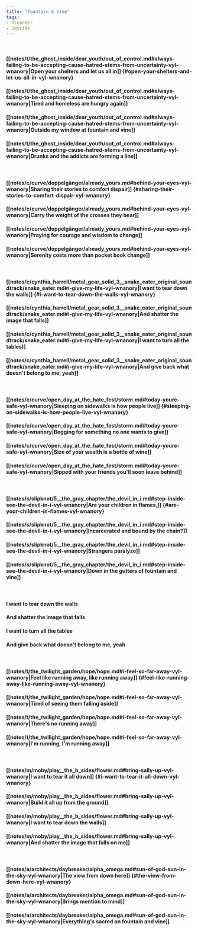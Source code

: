 ```yaml
---
title: "Fountain & Vine"
tags:
- Oleander
- Joyride
---
```

&nbsp;
#### [[notes/t/the_ghost_inside/dear_youth/out_of_control.md#always-failing-to-be-accepting-cause-hatred-stems-from-uncertainty-vyl-wnanory|Open your shelters and let us all in]] {#open-your-shelters-and-let-us-all-in-vyl-wnanory}
#### [[notes/t/the_ghost_inside/dear_youth/out_of_control.md#always-failing-to-be-accepting-cause-hatred-stems-from-uncertainty-vyl-wnanory|Tired and homeless are hungry again]]
#### [[notes/t/the_ghost_inside/dear_youth/out_of_control.md#always-failing-to-be-accepting-cause-hatred-stems-from-uncertainty-vyl-wnanory|Outside my window at fountain and vine]]
#### [[notes/t/the_ghost_inside/dear_youth/out_of_control.md#always-failing-to-be-accepting-cause-hatred-stems-from-uncertainty-vyl-wnanory|Drunks and the addicts are forming a line]]
&nbsp;
#### [[notes/c/curve/doppelgänger/already_yours.md#behind-your-eyes-vyl-wnanory|Sharing their stories to comfort dispair]] {#sharing-their-stories-to-comfort-dispair-vyl-wnanory}
#### [[notes/c/curve/doppelgänger/already_yours.md#behind-your-eyes-vyl-wnanory|Carry the weight of the crosses they bear]]
#### [[notes/c/curve/doppelgänger/already_yours.md#behind-your-eyes-vyl-wnanory|Praying for courage and wisdom to change]]
#### [[notes/c/curve/doppelgänger/already_yours.md#behind-your-eyes-vyl-wnanory|Serenity costs more than pocket book change]]
&nbsp;
#### [[notes/c/cynthia_harrell/metal_gear_solid_3__snake_eater_original_soundtrack/snake_eater.md#i-give-my-life-vyl-wnanory|I want to tear down the walls]] {#i-want-to-tear-down-the-walls-vyl-wnanory}
#### [[notes/c/cynthia_harrell/metal_gear_solid_3__snake_eater_original_soundtrack/snake_eater.md#i-give-my-life-vyl-wnanory|And shatter the image that falls]]
#### [[notes/c/cynthia_harrell/metal_gear_solid_3__snake_eater_original_soundtrack/snake_eater.md#i-give-my-life-vyl-wnanory|I want to turn all the tables]]
#### [[notes/c/cynthia_harrell/metal_gear_solid_3__snake_eater_original_soundtrack/snake_eater.md#i-give-my-life-vyl-wnanory|And give back what doesn't belong to me, yeah]]
&nbsp;
#### [[notes/c/curve/open_day_at_the_hate_fest/storm.md#today-youre-safe-vyl-wnanory|Sleeping on sidewalks is how people live]] {#sleeping-on-sidewalks-is-how-people-live-vyl-wnanory}
#### [[notes/c/curve/open_day_at_the_hate_fest/storm.md#today-youre-safe-vyl-wnanory|Begging for something no one wants to give]]
#### [[notes/c/curve/open_day_at_the_hate_fest/storm.md#today-youre-safe-vyl-wnanory|Size of your wealth is a bottle of wine]]
#### [[notes/c/curve/open_day_at_the_hate_fest/storm.md#today-youre-safe-vyl-wnanory|Sipped with your friends you'll soon leave behind]]
&nbsp;
#### [[notes/s/slipknot/5__the_gray_chapter/the_devil_in_i.md#step-inside-see-the-devil-in-i-vyl-wnanory|Are your children in flames,]] {#are-your-children-in-flames-vyl-wnanory}
#### [[notes/s/slipknot/5__the_gray_chapter/the_devil_in_i.md#step-inside-see-the-devil-in-i-vyl-wnanory|Incarcerated and bound by the chain?]]
#### [[notes/s/slipknot/5__the_gray_chapter/the_devil_in_i.md#step-inside-see-the-devil-in-i-vyl-wnanory|Strangers paralyze]]
#### [[notes/s/slipknot/5__the_gray_chapter/the_devil_in_i.md#step-inside-see-the-devil-in-i-vyl-wnanory|Down in the gutters of fountain and vine]]
&nbsp;
#### I want to tear down the walls
#### And shatter the image that falls
#### I want to turn all the tables
#### And give back what doesn't belong to me, yeah
&nbsp;
#### [[notes/t/the_twilight_garden/hope/hope.md#i-feel-so-far-away-vyl-wnanory|Feel like running away, like running away]] {#feel-like-running-away-like-running-away-vyl-wnanory}
#### [[notes/t/the_twilight_garden/hope/hope.md#i-feel-so-far-away-vyl-wnanory|Tired of seeing them falling aside]]
#### [[notes/t/the_twilight_garden/hope/hope.md#i-feel-so-far-away-vyl-wnanory|There's no running away]]
#### [[notes/t/the_twilight_garden/hope/hope.md#i-feel-so-far-away-vyl-wnanory|I'm running, I'm running away]]
&nbsp;
#### [[notes/m/moby/play__the_b_sides/flower.md#bring-sally-up-vyl-wnanory|I want to tear it all down]] {#i-want-to-tear-it-all-down-vyl-wnanory}
#### [[notes/m/moby/play__the_b_sides/flower.md#bring-sally-up-vyl-wnanory|Build it all up from the ground]]
#### [[notes/m/moby/play__the_b_sides/flower.md#bring-sally-up-vyl-wnanory|I want to tear down the walls]]
#### [[notes/m/moby/play__the_b_sides/flower.md#bring-sally-up-vyl-wnanory|And shatter the image that falls on me]]
&nbsp;
#### [[notes/a/architects/daybreaker/alpha_omega.md#sun-of-god-sun-in-the-sky-vyl-wnanory|The view from down here]] {#the-view-from-down-here-vyl-wnanory}
#### [[notes/a/architects/daybreaker/alpha_omega.md#sun-of-god-sun-in-the-sky-vyl-wnanory|Brings mention to mind]]
#### [[notes/a/architects/daybreaker/alpha_omega.md#sun-of-god-sun-in-the-sky-vyl-wnanory|Everything's sacred on fountain and vine]]
